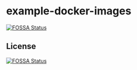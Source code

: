 # example-docker-images
[![FOSSA Status](https://app.fossa.io/api/projects/git%2Bgithub.com%2Fgodeepakm%2Fexample-docker-images.svg?type=shield)](https://app.fossa.io/projects/git%2Bgithub.com%2Fgodeepakm%2Fexample-docker-images?ref=badge_shield)



## License
[![FOSSA Status](https://app.fossa.io/api/projects/git%2Bgithub.com%2Fgodeepakm%2Fexample-docker-images.svg?type=large)](https://app.fossa.io/projects/git%2Bgithub.com%2Fgodeepakm%2Fexample-docker-images?ref=badge_large)